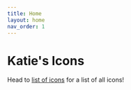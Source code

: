 ```yaml
---
title: Home
layout: home
nav_order: 1
---
```


# Katie's Icons

Head to [list of icons](list.html) for a list of all icons!
